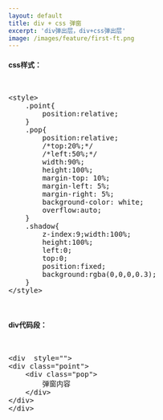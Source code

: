 ```yaml
---
layout: default
title: div + css 弹窗
excerpt: 'div弹出层，div+css弹出层'
image: /images/feature/first-ft.png
---	
```

<h4>css样式：</h4>
<pre>
<xmp>
<style>
    .point{
    	position:relative;
    }
    .pop{
    	position:relative; 
    	/*top:20%;*/
    	/*left:50%;*/ 
    	width:90%;
    	height:100%; 
    	margin-top: 10%;
    	margin-left: 5%; 
    	margin-right: 5%;
    	background-color: white;
    	overflow:auto;
    }
    .shadow{
    	z-index:9;width:100%; 
    	height:100%;
    	left:0;
    	top:0; 
    	position:fixed;
    	background:rgba(0,0,0,0.3);
    }
</style>
</xmp>
</pre>

<h4>div代码段：</h4>
<pre>
<xmp>
<div  style="">
<div class="point">
    <div class="pop">
   		弹窗内容
    </div>
</div>
</div>
</xmp>
</pre>
